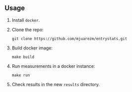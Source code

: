 Usage
-----

 1. Install `docker`.

 1. Clone the repo:

	`git clone https://github.com/mjuarezm/entrystats.git`

 1. Build docker image:

	`make build`

 1. Run measurements in a docker instance:
	
	`make run`

 1. Check results in  the new `results` directory.
